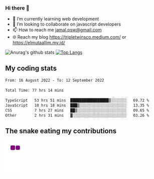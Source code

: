 ### Hi there 👋

<!--
**padepokanpenguin/padepokanpenguin** is a ✨ _special_ ✨ repository because its `README.md` (this file) appears on your GitHub profile.
-->

- 🌱 I’m currently learning  web development
- 👯 I’m looking to collaborate on javascript developers
- 📫 How to reach me jamal.psw@gmail.com
- 🌐 Reach my blog https://tripletwinsco.medium.com/ or https://elmutaallim.my.id/

![Anurag's github stats](https://github-readme-stats.vercel.app/api?username=padepokanpenguin&count_private=true&disable_animations=false&show_icons=true&theme=default)
[![Top Langs](https://github-readme-stats.vercel.app/api/top-langs/?username=padepokanpenguin&theme=default&layout=compact)](https://github.com/padepokanpenguin)

## My coding stats

<!--START_SECTION:waka-->

```text
From: 16 August 2022 - To: 12 September 2022

Total Time: 77 hrs 14 mins

TypeScript   53 hrs 51 mins  █████████████████▒░░░░░░░   69.72 %
JavaScript   10 hrs 18 mins  ███▒░░░░░░░░░░░░░░░░░░░░░   13.35 %
CSS          7 hrs 27 mins   ██▒░░░░░░░░░░░░░░░░░░░░░░   09.65 %
Other        2 hrs 31 mins   ▓░░░░░░░░░░░░░░░░░░░░░░░░   03.26 %
```

<!--END_SECTION:waka-->


## The snake eating my contributions
![snake gif](https://github.com/padepokanpenguin/padepokanpenguin/blob/output/github-contribution-grid-snake.gif)
